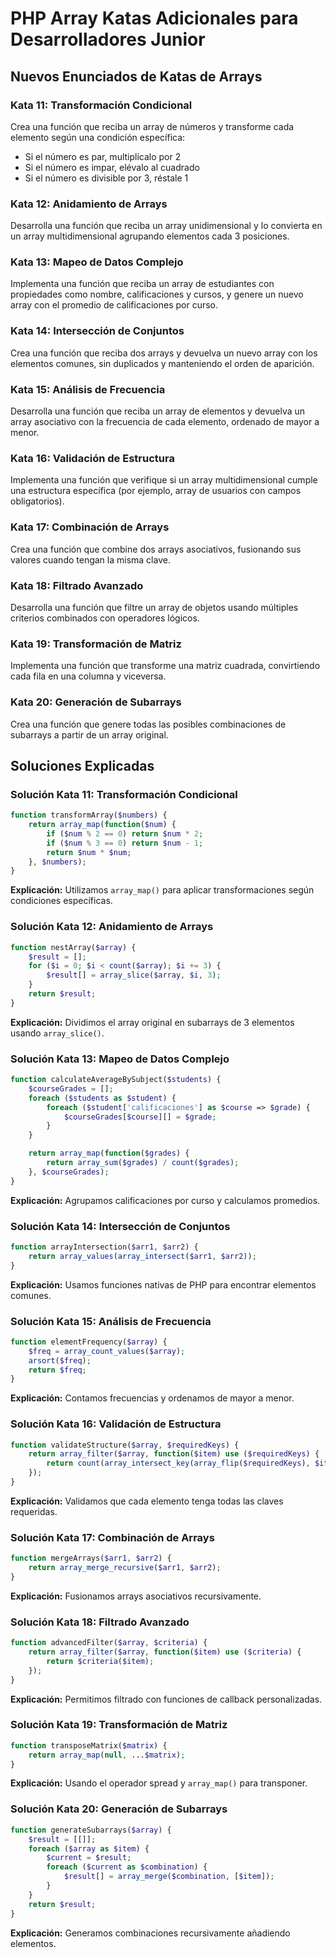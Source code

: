 # PHP Array Katas Adicionales para Desarrolladores Junior

## Nuevos Enunciados de Katas de Arrays

### Kata 11: Transformación Condicional
Crea una función que reciba un array de números y transforme cada elemento según una condición específica:
- Si el número es par, multiplícalo por 2
- Si el número es impar, elévalo al cuadrado
- Si el número es divisible por 3, réstale 1

### Kata 12: Anidamiento de Arrays
Desarrolla una función que reciba un array unidimensional y lo convierta en un array multidimensional agrupando elementos cada 3 posiciones.

### Kata 13: Mapeo de Datos Complejо
Implementa una función que reciba un array de estudiantes con propiedades como nombre, calificaciones y cursos, y genere un nuevo array con el promedio de calificaciones por curso.

### Kata 14: Intersección de Conjuntos
Crea una función que reciba dos arrays y devuelva un nuevo array con los elementos comunes, sin duplicados y manteniendo el orden de aparición.

### Kata 15: Análisis de Frecuencia
Desarrolla una función que reciba un array de elementos y devuelva un array asociativo con la frecuencia de cada elemento, ordenado de mayor a menor.

### Kata 16: Validación de Estructura
Implementa una función que verifique si un array multidimensional cumple una estructura específica (por ejemplo, array de usuarios con campos obligatorios).

### Kata 17: Combinación de Arrays
Crea una función que combine dos arrays asociativos, fusionando sus valores cuando tengan la misma clave.

### Kata 18: Filtrado Avanzado
Desarrolla una función que filtre un array de objetos usando múltiples criterios combinados con operadores lógicos.

### Kata 19: Transformación de Matriz
Implementa una función que transforme una matriz cuadrada, convirtiendo cada fila en una columna y viceversa.

### Kata 20: Generación de Subarrays
Crea una función que genere todas las posibles combinaciones de subarrays a partir de un array original.

## Soluciones Explicadas

### Solución Kata 11: Transformación Condicional
```php
function transformArray($numbers) {
    return array_map(function($num) {
        if ($num % 2 == 0) return $num * 2;
        if ($num % 3 == 0) return $num - 1;
        return $num * $num;
    }, $numbers);
}
```
**Explicación:** Utilizamos `array_map()` para aplicar transformaciones según condiciones específicas.

### Solución Kata 12: Anidamiento de Arrays
```php
function nestArray($array) {
    $result = [];
    for ($i = 0; $i < count($array); $i += 3) {
        $result[] = array_slice($array, $i, 3);
    }
    return $result;
}
```
**Explicación:** Dividimos el array original en subarrays de 3 elementos usando `array_slice()`.

### Solución Kata 13: Mapeo de Datos Complejo
```php
function calculateAverageBySubject($students) {
    $courseGrades = [];
    foreach ($students as $student) {
        foreach ($student['calificaciones'] as $course => $grade) {
            $courseGrades[$course][] = $grade;
        }
    }

    return array_map(function($grades) {
        return array_sum($grades) / count($grades);
    }, $courseGrades);
}
```
**Explicación:** Agrupamos calificaciones por curso y calculamos promedios.

### Solución Kata 14: Intersección de Conjuntos
```php
function arrayIntersection($arr1, $arr2) {
    return array_values(array_intersect($arr1, $arr2));
}
```
**Explicación:** Usamos funciones nativas de PHP para encontrar elementos comunes.

### Solución Kata 15: Análisis de Frecuencia
```php
function elementFrequency($array) {
    $freq = array_count_values($array);
    arsort($freq);
    return $freq;
}
```
**Explicación:** Contamos frecuencias y ordenamos de mayor a menor.

### Solución Kata 16: Validación de Estructura
```php
function validateStructure($array, $requiredKeys) {
    return array_filter($array, function($item) use ($requiredKeys) {
        return count(array_intersect_key(array_flip($requiredKeys), $item)) == count($requiredKeys);
    });
}
```
**Explicación:** Validamos que cada elemento tenga todas las claves requeridas.

### Solución Kata 17: Combinación de Arrays
```php
function mergeArrays($arr1, $arr2) {
    return array_merge_recursive($arr1, $arr2);
}
```
**Explicación:** Fusionamos arrays asociativos recursivamente.

### Solución Kata 18: Filtrado Avanzado
```php
function advancedFilter($array, $criteria) {
    return array_filter($array, function($item) use ($criteria) {
        return $criteria($item);
    });
}
```
**Explicación:** Permitimos filtrado con funciones de callback personalizadas.

### Solución Kata 19: Transformación de Matriz
```php
function transposeMatrix($matrix) {
    return array_map(null, ...$matrix);
}
```
**Explicación:** Usando el operador spread y `array_map()` para transponer.

### Solución Kata 20: Generación de Subarrays
```php
function generateSubarrays($array) {
    $result = [[]];
    foreach ($array as $item) {
        $current = $result;
        foreach ($current as $combination) {
            $result[] = array_merge($combination, [$item]);
        }
    }
    return $result;
}
```
**Explicación:** Generamos combinaciones recursivamente añadiendo elementos.
